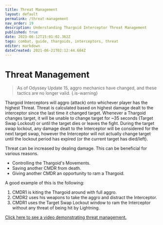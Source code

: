 ```yaml
---
title: Threat Management
layout: default
permalink: /threat-management
nav_order: 19
description: Understanding Thargoid Interceptor Threat Management
published: true
date: 2023-06-12T15:01:02.362Z
tags: combat, guide, thargoids, interceptors, threat
editor: markdown
dateCreated: 2021-06-21T02:12:44.684Z
---
```


# Threat Management
> As of Odyssey Update 15, aggro mechanics have changed, and these tactics are no longer valid. {.is-warning}


Thargoid Interceptors will aggro (attack) onto whichever player has the highest Threat. Threat is calculated based on highest damage dealt to the interceptor since the last time it changed target. Whenever a Thargoid changes target, it will be unable to change target for ~35 seconds (Target Swap Lockout) or until the target dies or leaves the fight. During the target swap lockout, any damage dealt to the Interceptor will be considered for the next target swap, however the Interceptor will not actually change target until the lockout period has expired (or the current target has died/left).

Threat can be increased by dealing damage. This can be beneficial for various reasons.

- Controlling the Thargoid's Movements.
- Saving another CMDR from death.
- Giving another CMDR an opportunity to ram a Thargoid.

A good example of this is the following:

1. CMDR1 is kiting the Thargoid around with full aggro.
1. CMDR2 uses his weapons to take the aggro and distract the Interceptor.
1. CMDR1 uses the Target Swap Lockout window to ram the Interceptor without any threat of being hit by Lightning.

[Click here to see a video demonstrating threat management.](https://youtu.be/pGBnAZDxVCU)